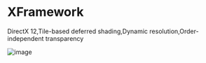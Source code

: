 # XFramework
DirectX 12,Tile-based deferred shading,Dynamic resolution,Order-independent transparency

![image](https://github.com/sevecol/XFramework/blob/master/OIT.png)
